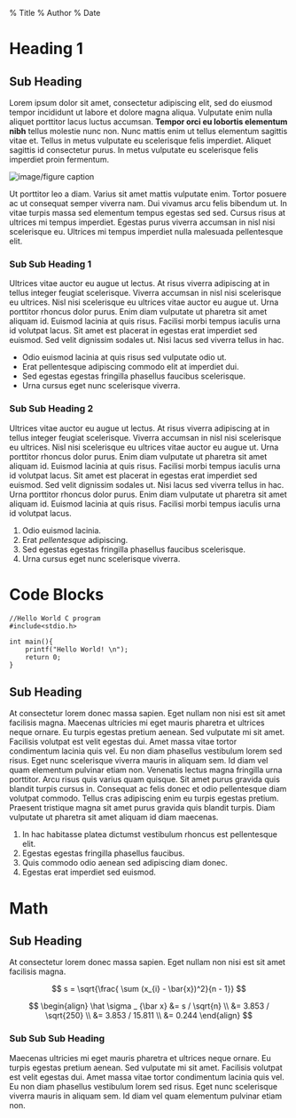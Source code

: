 % Title
% Author
% Date

# Heading 1

## Sub Heading

Lorem ipsum dolor sit amet, consectetur adipiscing elit, sed do eiusmod tempor incididunt ut labore et dolore magna aliqua. Vulputate enim nulla aliquet porttitor lacus luctus accumsan. **Tempor orci eu lobortis elementum nibh** tellus molestie nunc non. Nunc mattis enim ut tellus elementum sagittis vitae et. Tellus in metus vulputate eu scelerisque felis imperdiet. Aliquet sagittis id consectetur purus. In metus vulputate eu scelerisque felis imperdiet proin fermentum.

![image/figure caption](unsplash.jpg)

Ut porttitor leo a diam. Varius sit amet mattis vulputate enim. Tortor posuere ac ut consequat semper viverra nam. Dui vivamus arcu felis bibendum ut. In vitae turpis massa sed elementum tempus egestas sed sed. Cursus risus at ultrices mi tempus imperdiet. Egestas purus viverra accumsan in nisl nisi scelerisque eu. Ultrices mi tempus imperdiet nulla malesuada pellentesque elit. 

### Sub Sub Heading 1

Ultrices vitae auctor eu augue ut lectus. At risus viverra adipiscing at in tellus integer feugiat scelerisque. Viverra accumsan in nisl nisi scelerisque eu ultrices. Nisl nisi scelerisque eu ultrices vitae auctor eu augue ut. Urna porttitor rhoncus dolor purus. Enim diam vulputate ut pharetra sit amet aliquam id. Euismod lacinia at quis risus. Facilisi morbi tempus iaculis urna id volutpat lacus. Sit amet est placerat in egestas erat imperdiet sed euismod. Sed velit dignissim sodales ut. Nisi lacus sed viverra tellus in hac. 

* Odio euismod lacinia at quis risus sed vulputate odio ut. 
* Erat pellentesque adipiscing commodo elit at imperdiet dui. 
* Sed egestas egestas fringilla phasellus faucibus scelerisque. 
* Urna cursus eget nunc scelerisque viverra.

### Sub Sub Heading 2

Ultrices vitae auctor eu augue ut lectus. At risus viverra adipiscing at in tellus integer feugiat scelerisque. Viverra accumsan in nisl nisi scelerisque eu ultrices. Nisl nisi scelerisque eu ultrices vitae auctor eu augue ut. Urna porttitor rhoncus dolor purus. Enim diam vulputate ut pharetra sit amet aliquam id. Euismod lacinia at quis risus. Facilisi morbi tempus iaculis urna id volutpat lacus. Sit amet est placerat in egestas erat imperdiet sed euismod. Sed velit dignissim sodales ut. Nisi lacus sed viverra tellus in hac.  Urna porttitor rhoncus dolor purus. Enim diam vulputate ut pharetra sit amet aliquam id. Euismod lacinia at quis risus. Facilisi morbi tempus iaculis urna id volutpat lacus.

1. Odio euismod lacinia.
2. Erat *pellentesque* adipiscing.
3. Sed egestas egestas fringilla phasellus faucibus scelerisque. 
4. Urna cursus eget nunc scelerisque viverra.


# Code Blocks

~~~{C}
//Hello World C program
#include<stdio.h>

int main(){
	printf("Hello World! \n");
	return 0;
}
~~~

## Sub Heading

At consectetur lorem donec massa sapien. Eget nullam non nisi est sit amet facilisis magna. Maecenas ultricies mi eget mauris pharetra et ultrices neque ornare. Eu turpis egestas pretium aenean. Sed vulputate mi sit amet. Facilisis volutpat est velit egestas dui. Amet massa vitae tortor condimentum lacinia quis vel. Eu non diam phasellus vestibulum lorem sed risus. Eget nunc scelerisque viverra mauris in aliquam sem. Id diam vel quam elementum pulvinar etiam non. Venenatis lectus magna fringilla urna porttitor. Arcu risus quis varius quam quisque. Sit amet purus gravida quis blandit turpis cursus in. Consequat ac felis donec et odio pellentesque diam volutpat commodo. Tellus cras adipiscing enim eu turpis egestas pretium. Praesent tristique magna sit amet purus gravida quis blandit turpis. Diam vulputate ut pharetra sit amet aliquam id diam maecenas.

1. In hac habitasse platea dictumst vestibulum rhoncus est pellentesque elit. 
2. Egestas egestas fringilla phasellus faucibus. 
3. Quis commodo odio aenean sed adipiscing diam donec. 
4. Egestas erat imperdiet sed euismod.

# Math

## Sub Heading

At consectetur lorem donec massa sapien. Eget nullam non nisi est sit amet facilisis magna.

$$ s = \sqrt{\frac{ \sum (x_{i} - \bar{x})^2}{n - 1}} $$

$$
\begin{align}
\hat \sigma _ {\bar x}
    &= s / \sqrt{n} \\
    &= 3.853 / \sqrt{250} \\
    &= 3.853 / 15.811 \\
    &= 0.244
\end{align}
$$

### Sub Sub Sub Heading

Maecenas ultricies mi eget mauris pharetra et ultrices neque ornare. Eu turpis egestas pretium aenean. Sed vulputate mi sit amet. Facilisis volutpat est velit egestas dui. Amet massa vitae tortor condimentum lacinia quis vel. Eu non diam phasellus vestibulum lorem sed risus. Eget nunc scelerisque viverra mauris in aliquam sem. Id diam vel quam elementum pulvinar etiam non.